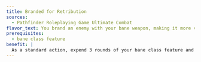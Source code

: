```yaml
---
title: Branded for Retribution
sources:
  - Pathfinder Roleplaying Game Ultimate Combat
flavor_text: You brand an enemy with your bane weapon, making it more vulnerable to your allies' attacks.
prerequisites:
  - bane class feature
benefit: |
  As a standard action, expend 3 rounds of your bane class feature and make a melee touch attack with the weapon affected by bane. If you hit, your target takes no damage but is branded until the start of your next turn. While this brand remains, your allies' weapons are considered to have the bane ability with which your weapon is imbued when they attack the branded creature.
---
```


